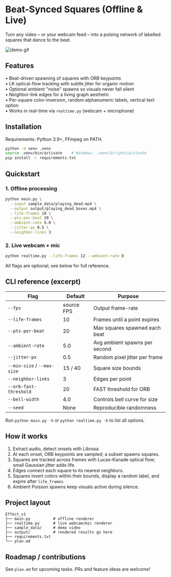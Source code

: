 # Beat-Synced Squares (Offline & Live)

Turn any video – or your webcam feed – into a pulsing network of labelled squares that dance to the beat.

![demo gif](docs/demo.gif) <!-- drop your gif here -->

## Features
• Beat-driven spawning of squares with ORB keypoints  
• LK optical-flow tracking with subtle jitter for organic motion  
• Optional ambient "noise" spawns so visuals never fall silent  
• Neighbor-link edges for a living graph aesthetic  
• Per-square color-inversion, random alphanumeric labels, vertical text option  
• Works in real-time via `realtime.py` (webcam + microphone)

## Installation
Requirements: Python 3.9+, FFmpeg on PATH.

```bash
python -m venv .venv
source .venv/bin/activate    # Windows: .venv\Scripts\activate
pip install -r requirements.txt
```

## Quickstart

### 1. Offline processing
```bash
python main.py \
  --input sample_data/playing_dead.mp4 \
  --output output/playing_dead_boxes.mp4 \
  --life-frames 10 \
  --pts-per-beat 20 \
  --ambient-rate 5.0 \
  --jitter-px 0.5 \
  --neighbor-links 3
```

### 2. Live webcam + mic
```bash
python realtime.py --life-frames 12 --ambient-rate 8
```

All flags are optional; see below for full reference.

## CLI reference (excerpt)
| Flag | Default | Purpose |
|------|---------|---------|
| `--fps` | source FPS | Output frame-rate |
| `--life-frames` | 10 | Frames until a point expires |
| `--pts-per-beat` | 20 | Max squares spawned each beat |
| `--ambient-rate` | 5.0 | Avg ambient spawns per second |
| `--jitter-px` | 0.5 | Random pixel jitter per frame |
| `--min-size` / `--max-size` | 15 / 40 | Square size bounds |
| `--neighbor-links` | 3 | Edges per point |
| `--orb-fast-threshold` | 20 | FAST threshold for ORB |
| `--bell-width` | 4.0 | Controls bell curve for size |
| `--seed` | None | Reproducible randomness |

Run `python main.py -h` or `python realtime.py -h` to list all options.

## How it works
1. Extract audio, detect onsets with Librosa.  
2. At each onset, ORB keypoints are sampled; a subset spawns squares.  
3. Squares are tracked across frames with Lucas-Kanade optical flow; small Gaussian jitter adds life.  
4. Edges connect each square to its nearest neighbors.  
5. Squares invert colors within their bounds, display a random label, and expire after `life_frames`.  
6. Ambient Poisson spawns keep visuals active during silence.

## Project layout
```
Effect_v1
├── main.py          # offline renderer
├── realtime.py      # live webcam/mic renderer
├── sample_data/     # demo video
├── output/          # rendered results go here
├── requirements.txt
└── plan.md
```

## Roadmap / contributions
See `plan.md` for upcoming tasks. PRs and feature ideas are welcome! 
